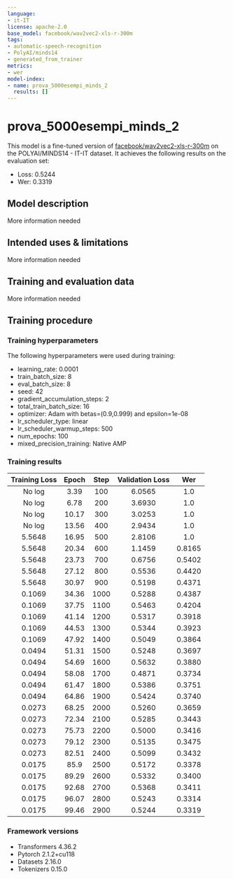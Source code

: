 ```yaml
---
language:
- it-IT
license: apache-2.0
base_model: facebook/wav2vec2-xls-r-300m
tags:
- automatic-speech-recognition
- PolyAI/minds14
- generated_from_trainer
metrics:
- wer
model-index:
- name: prova_5000esempi_minds_2
  results: []
---
```


<!-- This model card has been generated automatically according to the information the Trainer had access to. You
should probably proofread and complete it, then remove this comment. -->

# prova_5000esempi_minds_2

This model is a fine-tuned version of [facebook/wav2vec2-xls-r-300m](https://huggingface.co/facebook/wav2vec2-xls-r-300m) on the POLYAI/MINDS14 - IT-IT dataset.
It achieves the following results on the evaluation set:
- Loss: 0.5244
- Wer: 0.3319

## Model description

More information needed

## Intended uses & limitations

More information needed

## Training and evaluation data

More information needed

## Training procedure

### Training hyperparameters

The following hyperparameters were used during training:
- learning_rate: 0.0001
- train_batch_size: 8
- eval_batch_size: 8
- seed: 42
- gradient_accumulation_steps: 2
- total_train_batch_size: 16
- optimizer: Adam with betas=(0.9,0.999) and epsilon=1e-08
- lr_scheduler_type: linear
- lr_scheduler_warmup_steps: 500
- num_epochs: 100
- mixed_precision_training: Native AMP

### Training results

| Training Loss | Epoch | Step | Validation Loss | Wer    |
|:-------------:|:-----:|:----:|:---------------:|:------:|
| No log        | 3.39  | 100  | 6.0565          | 1.0    |
| No log        | 6.78  | 200  | 3.6930          | 1.0    |
| No log        | 10.17 | 300  | 3.0253          | 1.0    |
| No log        | 13.56 | 400  | 2.9434          | 1.0    |
| 5.5648        | 16.95 | 500  | 2.8106          | 1.0    |
| 5.5648        | 20.34 | 600  | 1.1459          | 0.8165 |
| 5.5648        | 23.73 | 700  | 0.6756          | 0.5402 |
| 5.5648        | 27.12 | 800  | 0.5536          | 0.4420 |
| 5.5648        | 30.97 | 900  | 0.5198          | 0.4371 |
| 0.1069        | 34.36 | 1000 | 0.5288          | 0.4387 |
| 0.1069        | 37.75 | 1100 | 0.5463          | 0.4204 |
| 0.1069        | 41.14 | 1200 | 0.5317          | 0.3918 |
| 0.1069        | 44.53 | 1300 | 0.5344          | 0.3923 |
| 0.1069        | 47.92 | 1400 | 0.5049          | 0.3864 |
| 0.0494        | 51.31 | 1500 | 0.5248          | 0.3697 |
| 0.0494        | 54.69 | 1600 | 0.5632          | 0.3880 |
| 0.0494        | 58.08 | 1700 | 0.4871          | 0.3734 |
| 0.0494        | 61.47 | 1800 | 0.5386          | 0.3751 |
| 0.0494        | 64.86 | 1900 | 0.5424          | 0.3740 |
| 0.0273        | 68.25 | 2000 | 0.5260          | 0.3659 |
| 0.0273        | 72.34 | 2100 | 0.5285          | 0.3443 |
| 0.0273        | 75.73 | 2200 | 0.5000          | 0.3416 |
| 0.0273        | 79.12 | 2300 | 0.5135          | 0.3475 |
| 0.0273        | 82.51 | 2400 | 0.5099          | 0.3432 |
| 0.0175        | 85.9  | 2500 | 0.5172          | 0.3378 |
| 0.0175        | 89.29 | 2600 | 0.5332          | 0.3400 |
| 0.0175        | 92.68 | 2700 | 0.5368          | 0.3411 |
| 0.0175        | 96.07 | 2800 | 0.5243          | 0.3314 |
| 0.0175        | 99.46 | 2900 | 0.5244          | 0.3319 |


### Framework versions

- Transformers 4.36.2
- Pytorch 2.1.2+cu118
- Datasets 2.16.0
- Tokenizers 0.15.0
